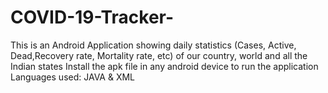 # COVID-19-Tracker-

This is an Android Application showing daily statistics (Cases, Active, Dead,Recovery rate, Mortality rate, etc) of our country, world and all the Indian states
Install the apk file in any android device to run the application
Languages used:  JAVA & XML
